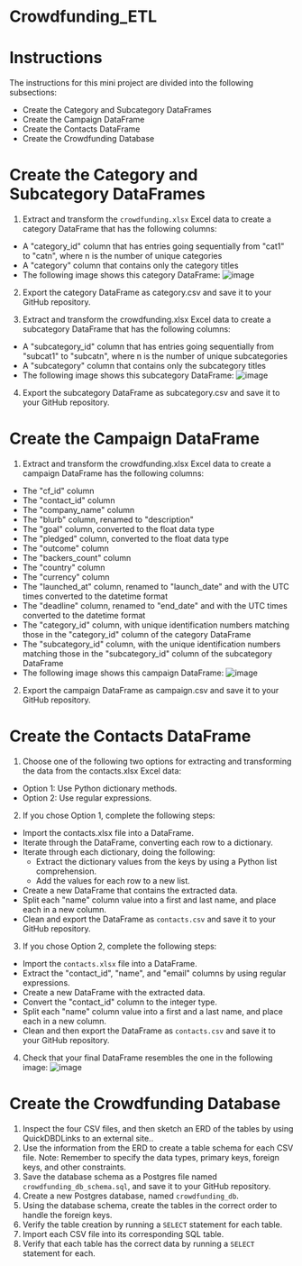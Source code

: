 # Crowdfunding_ETL

# Instructions
The instructions for this mini project are divided into the following subsections:

- Create the Category and Subcategory DataFrames
- Create the Campaign DataFrame
- Create the Contacts DataFrame
- Create the Crowdfunding Database

# Create the Category and Subcategory DataFrames
1. Extract and transform the `crowdfunding.xlsx` Excel data to create a category DataFrame that has the following columns:

- A "category_id" column that has entries going sequentially from "cat1" to "catn", where n is the number of unique categories
- A "category" column that contains only the category titles
- The following image shows this category DataFrame:
![image](https://github.com/juanreyes97/Crowdfunding_ETL/assets/127918227/4435477d-5efb-4ad0-a74d-d3c945062f17)

2. Export the category DataFrame as category.csv and save it to your GitHub repository.

3. Extract and transform the crowdfunding.xlsx Excel data to create a subcategory DataFrame that has the following columns:

- A "subcategory_id" column that has entries going sequentially from "subcat1" to "subcatn", where n is the number of unique subcategories
- A "subcategory" column that contains only the subcategory titles
- The following image shows this subcategory DataFrame:
![image](https://github.com/juanreyes97/Crowdfunding_ETL/assets/127918227/1960599e-0a69-40b1-b824-8dc4ffa77c6f)

4. Export the subcategory DataFrame as subcategory.csv and save it to your GitHub repository.

# Create the Campaign DataFrame
1. Extract and transform the crowdfunding.xlsx Excel data to create a campaign DataFrame has the following columns:
- The "cf_id" column
- The "contact_id" column
- The "company_name" column
- The "blurb" column, renamed to "description"
- The "goal" column, converted to the float data type
- The "pledged" column, converted to the float data type
- The "outcome" column
- The "backers_count" column
- The "country" column
- The "currency" column
- The "launched_at" column, renamed to "launch_date" and with the UTC times converted to the datetime format
- The "deadline" column, renamed to "end_date" and with the UTC times converted to the datetime format
- The "category_id" column, with unique identification numbers matching those in the "category_id" column of the category DataFrame
- The "subcategory_id" column, with the unique identification numbers matching those in the "subcategory_id" column of the subcategory DataFrame
- The following image shows this campaign DataFrame:
![image](https://github.com/juanreyes97/Crowdfunding_ETL/assets/127918227/1931a4a2-e2a8-4ba4-9262-6a11ac15e212)

2. Export the campaign DataFrame as campaign.csv and save it to your GitHub repository.

# Create the Contacts DataFrame
1. Choose one of the following two options for extracting and transforming the data from the contacts.xlsx Excel data:
- Option 1: Use Python dictionary methods.
- Option 2: Use regular expressions.

2. If you chose Option 1, complete the following steps:
- Import the contacts.xlsx file into a DataFrame.
- Iterate through the DataFrame, converting each row to a dictionary.
- Iterate through each dictionary, doing the following:
  - Extract the dictionary values from the keys by using a Python list comprehension.
  - Add the values for each row to a new list.
- Create a new DataFrame that contains the extracted data.
- Split each "name" column value into a first and last name, and place each in a new column.
- Clean and export the DataFrame as `contacts.csv` and save it to your GitHub repository.

3. If you chose Option 2, complete the following steps:
- Import the `contacts.xlsx` file into a DataFrame.
- Extract the "contact_id", "name", and "email" columns by using regular expressions.
- Create a new DataFrame with the extracted data.
- Convert the "contact_id" column to the integer type.
- Split each "name" column value into a first and a last name, and place each in a new column.
- Clean and then export the DataFrame as `contacts.csv` and save it to your GitHub repository.

4. Check that your final DataFrame resembles the one in the following image:
![image](https://github.com/juanreyes97/Crowdfunding_ETL/assets/127918227/7c8456c1-1671-46e1-9516-074bcb0edb7a)

# Create the Crowdfunding Database
1. Inspect the four CSV files, and then sketch an ERD of the tables by using QuickDBDLinks to an external site..
2. Use the information from the ERD to create a table schema for each CSV file.
Note: Remember to specify the data types, primary keys, foreign keys, and other constraints.
3. Save the database schema as a Postgres file named `crowdfunding_db_schema.sql`, and save it to your GitHub repository.
4. Create a new Postgres database, named `crowdfunding_db`.
5. Using the database schema, create the tables in the correct order to handle the foreign keys.
6. Verify the table creation by running a `SELECT` statement for each table.
7. Import each CSV file into its corresponding SQL table.
8. Verify that each table has the correct data by running a `SELECT` statement for each.
